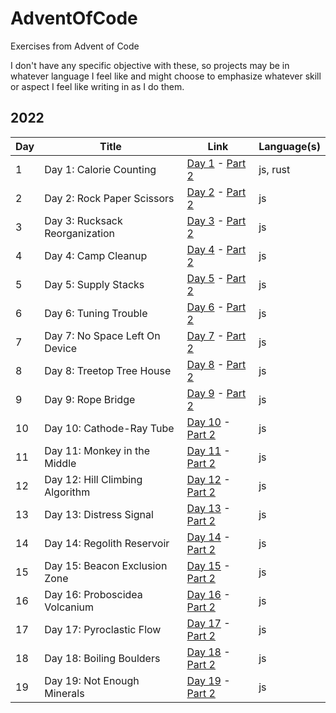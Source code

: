 # AdventOfCode

Exercises from Advent of Code

I don't have any specific objective with these, so projects may be in whatever language I feel like and might choose to emphasize whatever skill or aspect I feel like writing in as I do them.

## 2022

| Day | Title                           | Link                                                                                                  | Language(s) |
| --- | ------------------------------- | ----------------------------------------------------------------------------------------------------- | ----------- |
| 1   | Day 1: Calorie Counting         | [Day 1](https://adventofcode.com/2022/day/1) - [Part 2](https://adventofcode.com/2022/day/1#part2)    | js, rust    |
| 2   | Day 2: Rock Paper Scissors      | [Day 2](https://adventofcode.com/2022/day/2) - [Part 2](https://adventofcode.com/2022/day/2#part2)    | js          |
| 3   | Day 3: Rucksack Reorganization  | [Day 3](https://adventofcode.com/2022/day/3) - [Part 2](https://adventofcode.com/2022/day/3#part2)    | js          |
| 4   | Day 4: Camp Cleanup             | [Day 4](https://adventofcode.com/2022/day/4) - [Part 2](https://adventofcode.com/2022/day/4#part2)    | js          |
| 5   | Day 5: Supply Stacks            | [Day 5](https://adventofcode.com/2022/day/5) - [Part 2](https://adventofcode.com/2022/day/5#part2)    | js          |
| 6   | Day 6: Tuning Trouble           | [Day 6](https://adventofcode.com/2022/day/6) - [Part 2](https://adventofcode.com/2022/day/6#part2)    | js          |
| 7   | Day 7: No Space Left On Device  | [Day 7](https://adventofcode.com/2022/day/7) - [Part 2](https://adventofcode.com/2022/day/7#part2)    | js          |
| 8   | Day 8: Treetop Tree House       | [Day 8](https://adventofcode.com/2022/day/8) - [Part 2](https://adventofcode.com/2022/day/8#part2)    | js          |
| 9   | Day 9: Rope Bridge              | [Day 9](https://adventofcode.com/2022/day/9) - [Part 2](https://adventofcode.com/2022/day/9#part2)    | js          |
| 10  | Day 10: Cathode-Ray Tube        | [Day 10](https://adventofcode.com/2022/day/10) - [Part 2](https://adventofcode.com/2022/day/10#part2) | js          |
| 11  | Day 11: Monkey in the Middle    | [Day 11](https://adventofcode.com/2022/day/11) - [Part 2](https://adventofcode.com/2022/day/11#part2) | js          |
| 12  | Day 12: Hill Climbing Algorithm | [Day 12](https://adventofcode.com/2022/day/12) - [Part 2](https://adventofcode.com/2022/day/12#part2) | js          |
| 13  | Day 13: Distress Signal         | [Day 13](https://adventofcode.com/2022/day/13) - [Part 2](https://adventofcode.com/2022/day/13#part2) | js          |
| 14  | Day 14: Regolith Reservoir      | [Day 14](https://adventofcode.com/2022/day/14) - [Part 2](https://adventofcode.com/2022/day/14#part2) | js          |
| 15  | Day 15: Beacon Exclusion Zone   | [Day 15](https://adventofcode.com/2022/day/15) - [Part 2](https://adventofcode.com/2022/day/15#part2) | js          |
| 16  | Day 16: Proboscidea Volcanium   | [Day 16](https://adventofcode.com/2022/day/16) - [Part 2](https://adventofcode.com/2022/day/16#part2) | js          |
| 17  | Day 17: Pyroclastic Flow        | [Day 17](https://adventofcode.com/2022/day/17) - [Part 2](https://adventofcode.com/2022/day/17#part2) | js          |
| 18  | Day 18: Boiling Boulders        | [Day 18](https://adventofcode.com/2022/day/18) - [Part 2](https://adventofcode.com/2022/day/18#part2) | js          |
| 19  | Day 19: Not Enough Minerals     | [Day 19](https://adventofcode.com/2022/day/19) - [Part 2](https://adventofcode.com/2022/day/19#part2) | js          |
